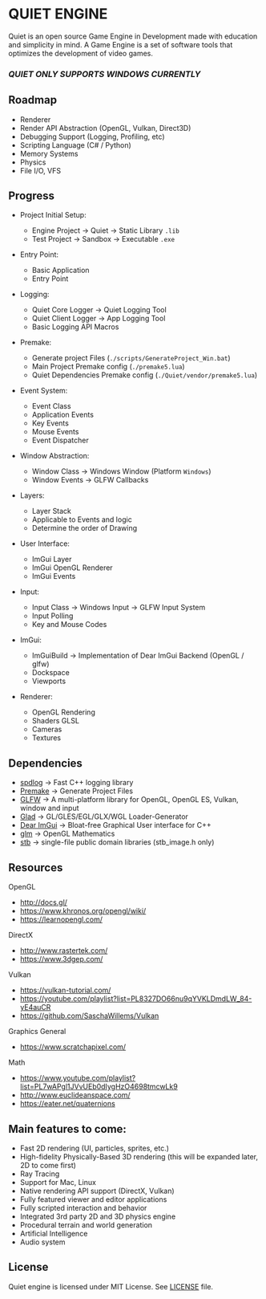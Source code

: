 # QUIET ENGINE

 Quiet is an open source Game Engine in Development made with education and simplicity in mind. A Game Engine is a set of software tools that optimizes the development of video games.

### *QUIET ONLY SUPPORTS WINDOWS CURRENTLY*

## Roadmap
* Renderer
* Render API Abstraction (OpenGL, Vulkan, Direct3D)
* Debugging Support (Logging, Profiling, etc)
* Scripting Language (C# / Python) <Not Decided Yet>
* Memory Systems
* Physics
* File I/O, VFS

## Progress
* Project Initial Setup:
    - Engine Project -> Quiet   -> Static Library `.lib`
    - Test Project   -> Sandbox -> Executable `.exe`

* Entry Point:
    - Basic Application
    - Entry Point

* Logging:
    - Quiet Core Logger   -> Quiet Logging Tool
    - Quiet Client Logger -> App Logging Tool
    - Basic Logging API Macros

* Premake:
    - Generate project Files (`./scripts/GenerateProject_Win.bat`)
    - Main Project Premake config (`./premake5.lua`)
    - Quiet Dependencies Premake config (`./Quiet/vendor/premake5.lua`)

* Event System:
    - Event Class
    - Application Events
    - Key Events
    - Mouse Events
    - Event Dispatcher
    
* Window Abstraction:
    - Window Class -> Windows Window (Platform `Windows`)
    - Window Events -> GLFW Callbacks

* Layers:
    - Layer Stack
    - Applicable to Events and logic
    - Determine the order of Drawing

* User Interface:
    - ImGui Layer
    - ImGui OpenGL Renderer
    - ImGui Events

* Input:
    - Input Class -> Windows Input -> GLFW Input System
    - Input Polling
    - Key and Mouse Codes

* ImGui:
    - ImGuiBuild -> Implementation of Dear ImGui Backend (OpenGL / glfw)
    - Dockspace
    - Viewports

* Renderer:
    - OpenGL Rendering
    - Shaders GLSL
    - Cameras
    - Textures

## Dependencies
* [spdlog](https://github.com/gabime/spdlog) -> Fast C++ logging library 
* [Premake](https://github.com/premake/premake-core) -> Generate Project Files 
* [GLFW](https://github.com/glfw/glfw) -> A multi-platform library for OpenGL, OpenGL ES, Vulkan, window and input 
* [Glad](https://github.com/Dav1dde/glad) -> GL/GLES/EGL/GLX/WGL Loader-Generator 
* [Dear ImGui](https://github.com/ocornut/imgui) -> Bloat-free Graphical User interface for C++ 
* [glm](https://github.com/g-truc/glm) -> OpenGL Mathematics 
* [stb](https://github.com/nothings/stb) -> single-file public domain libraries (stb_image.h only)

## Resources
OpenGL
* http://docs.gl/
* https://www.khronos.org/opengl/wiki/
* https://learnopengl.com/

DirectX
* http://www.rastertek.com/
* https://www.3dgep.com/

Vulkan
* https://vulkan-tutorial.com/
* https://youtube.com/playlist?list=PL8327DO66nu9qYVKLDmdLW_84-yE4auCR
* https://github.com/SaschaWillems/Vulkan

Graphics General
* https://www.scratchapixel.com/

Math
* https://www.youtube.com/playlist?list=PL7wAPgl1JVvUEb0dIygHzO4698tmcwLk9
* http://www.euclideanspace.com/
* https://eater.net/quaternions

## Main features to come:
- Fast 2D rendering (UI, particles, sprites, etc.)
- High-fidelity Physically-Based 3D rendering (this will be expanded later, 2D to come first)
- Ray Tracing
- Support for Mac, Linux
- Native rendering API support (DirectX, Vulkan)
- Fully featured viewer and editor applications
- Fully scripted interaction and behavior
- Integrated 3rd party 2D and 3D physics engine
- Procedural terrain and world generation
- Artificial Intelligence
- Audio system

## License
Quiet engine is licensed under MIT License. See [LICENSE](LICENSE) file.